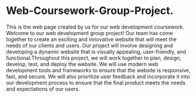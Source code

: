 # Web-Coursework-Group-Project.
This is the web page created by us for our web development coursework.
Welcome to our web development group project! Our team has come together to create an exciting and innovative website that will meet the needs of our clients and users. 
Our project will involve designing and developing a dynamic website that is visually appealing, user-friendly, and functional.Throughout this project, we will work together to plan, design, develop, test, and deploy the website. We will use modern web development tools and frameworks to ensure that the website is responsive, fast, and secure. We will also prioritize user feedback and incorporate it into our development process to ensure that the final product meets the needs and expectations of our users.
